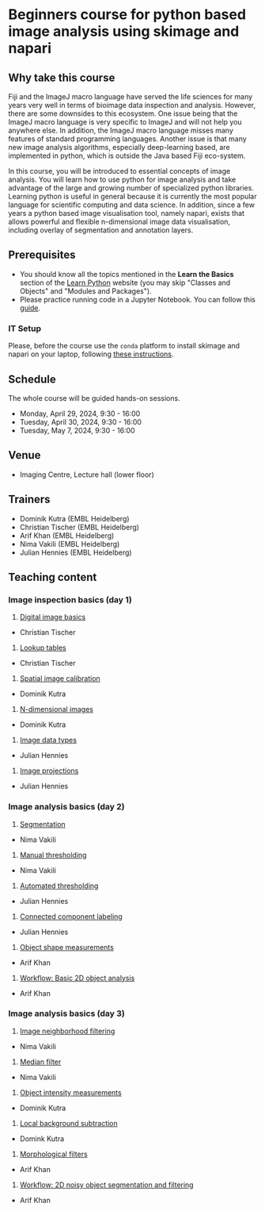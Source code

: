 # Beginners course for python based image analysis using skimage and napari

## Why take this course

Fiji and the ImageJ macro language have served the life sciences for many years very well in terms of bioimage data inspection and analysis. However, there are some downsides to this ecosystem. One issue being that the ImageJ macro language is very specific to ImageJ and will not help you anywhere else. In addition, the ImageJ macro language misses many features of standard programming languages. Another issue is that many new image analysis algorithms, especially deep-learning based, are implemented in python, which is outside the Java based Fiji eco-system.

In this course, you will be introduced to essential concepts of image analysis. You will learn how to use python for image analysis and take advantage of the large and growing number of specialized python libraries. Learning python is useful in general because it is currently the most popular language for scientific computing and data science. In addition, since a few years a python based image visualisation tool, namely napari, exists that allows powerful and flexible n-dimensional image data visualisation, including overlay of segmentation and annotation layers.

## Prerequisites

* You should know all the topics mentioned in the **Learn the Basics** section of the [Learn Python](https://www.learnpython.org/en/Welcome) website (you may skip "Classes and Objects" and "Modules and Packages").
* Please practice running code in a Jupyter Notebook. You can follow this [guide](https://jupyter.org/try-jupyter/retro/notebooks/?path=notebooks/Intro.ipynb).

### IT Setup

Please, before the course use the `conda` platform to install skimage and napari on your laptop, following [these instructions](https://neubias.github.io/training-resources/tool_installation/index.html#skimage_napari). 

## Schedule

The whole course will be guided hands-on sessions.

- Monday, April 29, 2024, 9:30 - 16:00 
- Tuesday, April 30, 2024, 9:30 - 16:00
- Tuesday, May 7, 2024, 9:30 - 16:00

## Venue

- Imaging Centre, Lecture hall (lower floor)

## Trainers

- Dominik Kutra (EMBL Heidelberg)
- Christian Tischer (EMBL Heidelberg)
- Arif Khan (EMBL Heidelberg)
- Nima Vakili (EMBL Heidelberg)
- Julian Hennies (EMBL Heidelberg)

## Teaching content

### Image inspection basics (day 1)

1. [Digital image basics](https://neubias.github.io/training-resources/pixels/index.html)
  - Christian Tischer 
1. [Lookup tables](https://neubias.github.io/training-resources/lut/index.html)
  - Christian Tischer
1. [Spatial image calibration](https://neubias.github.io/training-resources/spatial_calibration/index.html) 
  - Dominik Kutra
1. [N-dimensional images](https://neubias.github.io/training-resources/multidimensional_image_basics/index.html)
  - Dominik Kutra
1. [Image data types](https://neubias.github.io/training-resources/datatypes/index.html) 
  - Julian Hennies
1. [Image projections](https://neubias.github.io/training-resources/projections/index.html)
  - Julian Hennies

### Image analysis basics (day 2)

1. [Segmentation](https://neubias.github.io/training-resources/segmentation/index.html)
  - Nima Vakili
1. [Manual thresholding](https://neubias.github.io/training-resources/binarization/index.html)
  - Nima Vakili
1. [Automated thresholding](https://neubias.github.io/training-resources/auto_threshold/index.html) 
  - Julian Hennies
1. [Connected component labeling](https://neubias.github.io/training-resources/connected_components/index.html)
  - Julian Hennies
1. [Object shape measurements](https://neubias.github.io/training-resources/measure_shapes/index.html)
  - Arif Khan
1. [Workflow: Basic 2D object analysis](https://neubias.github.io/training-resources/workflow_segment_2d_nuclei_measure_shape/index.html)
  - Arif Khan

### Image analysis basics (day 3)

1. [Image neighborhood filtering](https://neubias.github.io/training-resources/filter_neighbourhood/index.html)
  - Nima Vakili
1. [Median filter](https://neubias.github.io/training-resources/median_filter/index.html)
  - Nima Vakili
1. [Object intensity measurements](https://neubias.github.io/training-resources/measure_intensities/index.html)
  - Dominik Kutra
1. [Local background subtraction](https://neubias.github.io/training-resources/local_background_correction/index.html)
  - Domink Kutra
1. [Morphological filters](https://neubias.github.io/training-resources/filter_morphological/index.html)
  - Arif Khan
1. [Workflow: 2D noisy object segmentation and filtering](https://neubias.github.io/training-resources/workflow_segment_2d_noisy_nuclei_filter_objects_measure_shape/index.html)
  - Arif Khan
